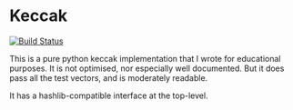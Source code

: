 Keccak
======

[![Build Status](https://travis-ci.org/ctz/keccak.svg)](https://travis-ci.org/ctz/keccak)

This is a pure python keccak implementation that I wrote for educational purposes.
It is not optimised, nor especially well documented.  But it does pass all the
test vectors, and is moderately readable.

It has a hashlib-compatible interface at the top-level.

